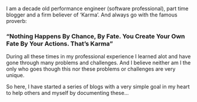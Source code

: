 I am a decade old performance engineer (software professional), part time blogger and a firm believer of ‘Karma’. And always go with the famous proverb:


### “Nothing Happens By Chance, By Fate. You Create Your Own Fate By Your Actions. That’s Karma”



During all these times in my professional experience  I learned alot and have gone through many problems and challenges. And I believe neither am I the only who goes though this nor these problems or challenges are very unique. 


So here, I have started a series of blogs with a very simple goal in my heart to help others and myself by documenting these... 